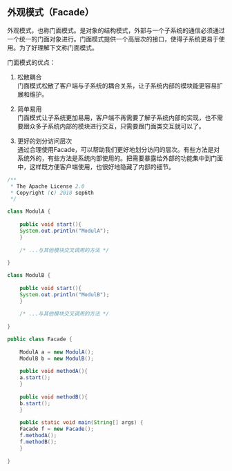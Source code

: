 ## 外观模式（Facade）  

外观模式，也称门面模式。是对象的结构模式，外部与一个子系统的通信必须通过一个统一的门面对象进行。门面模式提供一个高层次的接口，使得子系统更易于使用。为了好理解下文称门面模式。  

门面模式的优点： 
 
1. 松散耦合  
门面模式松散了客户端与子系统的耦合关系，让子系统内部的模块能更容易扩展和维护。  

2. 简单易用  
门面模式让子系统更加易用，客户端不再需要了解子系统内部的实现，也不需要跟众多子系统内部的模块进行交互，只需要跟门面类交互就可以了。  

3. 更好的划分访问层次  
通过合理使用Facade，可以帮助我们更好地划分访问的层次。有些方法是对系统外的，有些方法是系统内部使用的。把需要暴露给外部的功能集中到门面中，这样既方便客户端使用，也很好地隐藏了内部的细节。  

```java
/** 
 * The Apache License 2.0
 * Copyright (c) 2018 sep6th
 */

class ModulA {
	
    public void start(){
	System.out.println("ModulA");
    }
	
    /* ...与其他模块交叉调用的方法 */
	
}

class ModulB {
	
    public void start(){
	System.out.println("ModulB");
    }
	
    /* ...与其他模块交叉调用的方法 */
	
}

public class Facade {
	
    ModulA a = new ModulA();
    ModulB b = new ModulB();
	
    public void methodA(){
	a.start();
    }
	
    public void methodB(){
	b.start();
    }
	
    public static void main(String[] args) {
	Facade f = new Facade();
	f.methodA();
	f.methodB();
    }
	
}
```

